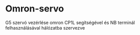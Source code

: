 # Omron-servo
G5 szervó vezérlése omron CP1L segítségével és NB terminál felhasználásával hálózatba szervezve

